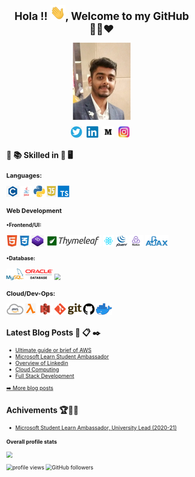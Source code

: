 <!-- ### Hi there 👋
**Aman1905/Aman1905** is a ✨ _special_ ✨ repository because its `README.md` (this file) appears on your GitHub profile.
Here are some ideas to get you started:
- 🔭 I’m currently working on ...
- 🌱 I’m currently learning ...
- 👯 I’m looking to collaborate on ...
- 🤔 I’m looking for help with ...
- 💬 Ask me about ...
- 📫 How to reach me: ...
- 😄 Pronouns: ...
- ⚡ Fun fact: ...
-->


<h1 align="center">Hola !! <img src="https://raw.githubusercontent.com/Aman1905/Aman1905/master/Hi.gif" width="40px" />, Welcome to my GitHub 👨‍💻❤️</h1>
  
<!--
[![HitCount](http://hits.dwyl.com/Aman1905/Aman1905.svg)](http://hits.dwyl.com/Aman1905/Aman1905)
<b>- Platform:</b>
# Hi, I'm Soumyadip 👋:man_technologist:
<code><img height="30" src="https://raw.githubusercontent.com/github/explore/80688e429a7d4ef2fca1e82350fe8e3517d3494d/topics/docker/docker.png"></code>
<code><img height="30" src="https://raw.githubusercontent.com/github/explore/80688e429a7d4ef2fca1e82350fe8e3517d3494d/topics/vagrant/vagrant.png"></code>
<code><img height="30" src="https://raw.githubusercontent.com/github/explore/80688e429a7d4ef2fca1e82350fe8e3517d3494d/topics/kubernetes/kubernetes.png"></code>
<code><img height="30" src="https://raw.githubusercontent.com/github/explore/80688e429a7d4ef2fca1e82350fe8e3517d3494d/topics/maven/maven.png"></code>
### Platform
<code><img src="https://raw.githubusercontent.com/Aman1905/Aman1905/master/img/platform/linux.png" height="30"></code>
<code><img src="https://raw.githubusercontent.com/Aman1905/Aman1905/master/img/platform/windows.jpg" height="30"></code>
<img src="https://gpvc.arturio.dev/Aman1905" alt="profile views"/> (https://visitor-badge.glitch.me/badge?page_id=Aman1905.Aman1905 --->

<p align="center">
<img src="https://raw.githubusercontent.com/Aman1905/Aman1905/master/frame.jpg" height="60%" width="30%"></p>
<p align="center">
<a href="https://twitter.com/iam_chopra_aman?s=09"><img height="30" src="https://raw.githubusercontent.com/Aman1905/Aman1905/master/img/social/t.png"></a>&nbsp;&nbsp;
<a href="https://www.linkedin.com/in/aman-chopra-375a81171"><img height="30" src="https://raw.githubusercontent.com/Aman1905/Aman1905/master/img/social/l.png"></a>&nbsp;&nbsp;
<a href="https://medium.com/@amanchopra.atg"><img height="30" src="https://raw.githubusercontent.com/Aman1905/Aman1905/master/img/social/m.png"></a>&nbsp;&nbsp;
<a href="https://instagram.com/chopra_aman1905"><img height="30" src="https://raw.githubusercontent.com/Aman1905/Aman1905/master/img/social/i.jpg"></a>&nbsp;&nbsp;
</p>
  


## :open_book: :books: Skilled in :closed_book: :desktop_computer:


### Languages:
<code><img src="https://raw.githubusercontent.com/Aman1905/Aman1905/master/img/pl/c.png" height="30"></code>
<code><img src="https://raw.githubusercontent.com/Aman1905/Aman1905/master/img/pl/java.png" height="30"></code>
<code><img src="https://raw.githubusercontent.com/Aman1905/Aman1905/master/img/pl/python.png" height="30"></code>
<code><img src="https://raw.githubusercontent.com/Aman1905/Aman1905/master/img/pl/js.png" height="30"></code>
<code><img src="https://raw.githubusercontent.com/Aman1905/Aman1905/master/img/pl/ts.png" height="30"></code>

### Web Development

#### •Frontend/UI:
<code><img src="https://raw.githubusercontent.com/Aman1905/Aman1905/master/img/web/ui/html.png" height="30"></code>
<code><img src="https://raw.githubusercontent.com/Aman1905/Aman1905/master/img/web/ui/css.png" height="30"></code>
<code><img src="https://raw.githubusercontent.com/Aman1905/Aman1905/master/img/web/ui/bt.jpg" height="30"></code>
<code><img src="https://raw.githubusercontent.com/Aman1905/Aman1905/master/img/web/ui/thymeleaf.png" height="30"></code>
<code><img src="https://raw.githubusercontent.com/Aman1905/Aman1905/master/img/web/ui/react.png" height="30"></code>
<code><img src="https://raw.githubusercontent.com/Aman1905/Aman1905/master/img/web/ui/jq.jpg" height="30"></code>
<code><img src="https://raw.githubusercontent.com/Aman1905/Aman1905/master/img/web/ui/redux.png" height="30"></code>
<code><img src="https://raw.githubusercontent.com/Aman1905/Aman1905/master/img/web/ui/ajax.png" height="30"></code>

#### •Database:
<code><img src="https://raw.githubusercontent.com/Aman1905/Aman1905/master/img/db/mysql1.png" height="30"></code>
<code><img src="https://raw.githubusercontent.com/Aman1905/Aman1905/master/img/db/oracle.png" height="30"></code>
<code><img src="https://raw.githubusercontent.com/Aman1905/Aman1905/master/img/db/mongo.png" height="30"></code>

### Cloud/Dev-Ops:
<code><img src="https://raw.githubusercontent.com/Aman1905/Aman1905/master/img/cloud/aws.png" height="30"></code>
<code><img src="https://raw.githubusercontent.com/Aman1905/Aman1905/master/img/cloud/lambda.png" height="30"></code>
<code><img src="https://raw.githubusercontent.com/Aman1905/Aman1905/master/img/cloud/s3.png" height="30"></code>
<code><img src="https://raw.githubusercontent.com/Aman1905/Aman1905/master/img/cloud/git.png" height="30"></code>
<code><img src="https://raw.githubusercontent.com/Aman1905/Aman1905/master/img/cloud/github.png" height="30"></code>
<code><img src="https://raw.githubusercontent.com/Aman1905/Aman1905/master/img/cloud/docker.png" height="30"></code>

<!--
<h3>Most Popular Open-Source Repositories🔺👑</h3>
<table>
  <thead align="center">
    <tr border: none;>
      <td><b>🎁 Projects</b></td>
      <td><b>⭐ Stars</b></td>
      <td><b>📚 Forks</b></td>
	 <td><b>🛎 Issues</b></td>
    </tr>
  </thead>
  <tbody>
  <tr>
	    <td><a href="https://github.com/Aman1905/Java-JavaFx-Swing-Projects-Desktop-Application-GUI-Software"><b>Java-JavaFx-Swing Projects</b></a></td>
      <td><img alt="Stars" src="https://img.shields.io/github/stars/Aman1905/Java-JavaFx-Swing-Projects-Desktop-Application-GUI-Software?style=flat-round&labelColor=343b41"/></td>
      <td><img alt="Forks" src="https://img.shields.io/github/forks/Aman1905/Java-JavaFx-Swing-Projects-Desktop-Application-GUI-Software?style=flat-round&labelColor=343b41"/></td>
      <td><img alt="Issues" src="https://img.shields.io/github/issues/Aman1905/Java-JavaFx-Swing-Projects-Desktop-Application-GUI-Software?style=flat-round&labelColor=343b41"/></td>
     </tr>
	 <tr>
	    <td><a href="https://github.com/Aman1905/Introduction-to-Python"><b>Introduction to Python</b></a></td>
      <td><img alt="Stars" src="https://img.shields.io/github/stars/Aman1905/Introduction-to-Python?style=flat-round&labelColor=343b41"/></td>
      <td><img alt="Forks" src="https://img.shields.io/github/forks/Aman1905/Introduction-to-Python?style=flat-round&labelColor=343b41"/></td>
 <td><img alt="Issues" src="https://img.shields.io/github/issues/Aman1905/Introduction-to-Python?style=flat-round&labelColor=343b41"/></td>    </tr>
	  	 <tr>
	    <td><a href="https://github.com/Aman1905/Object-Oriented-Programming-Using-Python"><b>Object Oriented Programming</b></a></td>
      <td><img alt="Stars" src="https://img.shields.io/github/stars/Aman1905/Object-Oriented-Programming-Using-Python?style=flat-round&labelColor=343b41"/></td>
      <td><img alt="Forks" src="https://img.shields.io/github/forks/Aman1905/Object-Oriented-Programming-Using-Python?style=flat-round&labelColor=343b41"/></td>
 <td><img alt="Issues" src="https://img.shields.io/github/issues/Aman1905/Object-Oriented-Programming-Using-Python?style=flat-round&labelColor=343b41"/></td>    </tr>
 <tr>
	  <tr>
	    <td><a href="https://github.com/Aman1905/Data-Structure-and-Algorithm-Using-Python"><b>Data Structrue</b></a></td>
      <td><img alt="Stars" src="https://img.shields.io/github/stars/Aman1905/Data-Structure-and-Algorithm-Using-Python?style=flat-round&labelColor=343b41"/></td>
      <td><img alt="Forks" src="https://img.shields.io/github/forks/Aman1905/Data-Structure-and-Algorithm-Using-Python?style=flat-round&labelColor=343b41"/></td>
 <td><img alt="Issues" src="https://img.shields.io/github/issues/Aman1905/Data-Structure-and-Algorithm-Using-Python?style=flat-round&labelColor=343b41"/></td>    </tr>
 	  <tr>
	    <td><a href="https://github.com/Aman1905/Console-Based-Projects-C"><b>Console Based Project C</b></a></td>
      <td><img alt="Stars" src="https://img.shields.io/github/stars/Aman1905/Console-Based-Projects-C?style=flat-round&labelColor=343b41"/></td>
      <td><img alt="Forks" src="https://img.shields.io/github/forks/Aman1905/Console-Based-Projects-C?style=flat-round&labelColor=343b41"/></td>
 <td><img alt="Issues" src="https://img.shields.io/github/issues/Aman1905/Console-Based-Projects-C?style=flat-round&labelColor=343b41"/></td>    </tr>
 		 <tr>
	    <td><a href="https://github.com/Aman1905/E-Medical-System-Web-Project-Using-Spring-Boot-Security-JPA-Rest-Thymeleaf-HQL"><b>E Medical System-Spring Boot</b></a></td>
      <td><img alt="Stars" src="https://img.shields.io/github/stars/Aman1905/E-Medical-System-Web-Project-Using-Spring-Boot-Security-JPA-Rest-Thymeleaf-HQL?style=flat-round&labelColor=343b41"/></td>
      <td><img alt="Forks" src="https://img.shields.io/github/forks/Aman1905/E-Medical-System-Web-Project-Using-Spring-Boot-Security-JPA-Rest-Thymeleaf-HQL?style=flat-round&labelColor=343b41"/></td>
 <td><img alt="Issues" src="https://img.shields.io/github/issues/Aman1905/E-Medical-System-Web-Project-Using-Spring-Boot-Security-JPA-Rest-Thymeleaf-HQL?style=flat-round&labelColor=343b41"/></td>    </tr>
	   <tr>
	    <td><a href="https://github.com/Aman1905/DBJ.jar"><b>DBJ.jar Library</b></a></td>
      <td><img alt="Stars" src="https://img.shields.io/github/stars/Aman1905/DBJ.jar?style=flat-round&labelColor=343b41"/></td>
      <td><img alt="Forks" src="https://img.shields.io/github/forks/Aman1905/DBJ.jar?style=flat-round&labelColor=343b41"/></td>
 <td><img alt="Issues" src="https://img.shields.io/github/issues/Aman1905/DBJ.jar?style=flat-round&labelColor=343b41"/></td>    </tr>

 
 
  </tbody>	 
</table>
-->

## Latest Blog Posts :speech_balloon: :clipboard: :black_nib:
  <ul>
    <li><a href="https://medium.com/@amanchopra.atg/aws-amazon-web-services-41fc7e59fc27" /> Ultimate guide or brief of AWS </a></li>
   <li><a href="https://medium.com/@amanchopra.atg/microsoft-learn-student-ambassador-63298dc85e86" />Microsoft Learn Student Ambassador</a></li>
   <li><a href="https://ac1905.blogspot.com/2020/06/linkedin.html" />Overview of Linkedin</a></li>
   <li><a href="https://ac1905.blogspot.com/2020/05/cloud-computing.html" />Cloud Computing</a></li>
   <li><a href="https://ac1905.blogspot.com/2020/05/full-stack-development-development-of.html" />Full Stack Development</a></li>
  </ul>
<p><a href="https://medium.com/@amanchopra.atg">➡️ More blog posts</a></p>

## Achivements 🏆🏅🎉
  <ul>

  <li><a href="#" />Microsoft Student Learn Ambassador, University Lead (2020-21)</a></li>
  
  </ul>

#### Overall profile stats
![](https://github-readme-stats.vercel.app/api?username=Aman1905&count_private=true&theme=merko&show_icons=true&hide=prs)

<img src="https://gpvc.arturio.dev/Aman1905" alt="profile views"/>  <img alt="GitHub followers" src="https://img.shields.io/github/followers/Aman1905?style=social"/> 

<!--- 
<p   align="center" >
<a href="https://www.buymeacoffee.com/soumyadip" target="_blank"><img src="https://www.buymeacoffee.com/assets/img/custom_images/orange_img.png" alt="Buy Me A Coffee" style="height: 41px !important;width: 174px !important;box-shadow: 0px 3px 2px 0px rgba(190, 190, 190, 0.5) !important;-webkit-box-shadow: 0px 3px 2px 0px rgba(190, 190, 190, 0.5) !important;" ></a></p>--->
